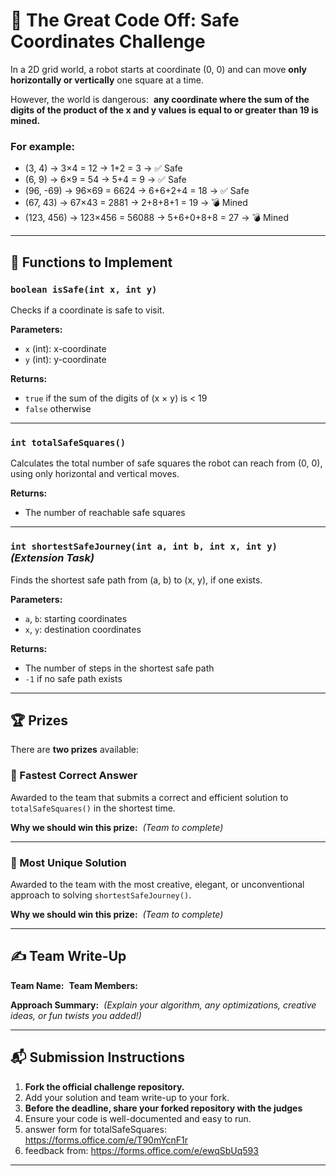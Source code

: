 
# 🧩 The Great Code Off: Safe Coordinates Challenge

In a 2D grid world, a robot starts at coordinate (0, 0) and can move **only horizontally or vertically** one square at a time.

However, the world is dangerous:  
**any coordinate where the sum of the digits of the product of the x and y values is equal to or greater than 19 is mined.**

### For example:
- (3, 4) → 3×4 = 12 → 1+2 = 3 → ✅ Safe  
- (6, 9) → 6×9 = 54 → 5+4 = 9 → ✅ Safe  
- (96, -69) → 96×69 = 6624 → 6+6+2+4 = 18 → ✅ Safe  
- (67, 43) → 67×43 = 2881 → 2+8+8+1 = 19 → 💣 Mined
- (123, 456) → 123×456 = 56088 → 5+6+0+8+8 = 27 → 💣 Mined  

---

## 🧠 Functions to Implement

### `boolean isSafe(int x, int y)`
Checks if a coordinate is safe to visit.

**Parameters:**
- `x` (int): x-coordinate  
- `y` (int): y-coordinate  

**Returns:**
- `true` if the sum of the digits of (x × y) is < 19  
- `false` otherwise

---

### `int totalSafeSquares()`
Calculates the total number of safe squares the robot can reach from (0, 0), using only horizontal and vertical moves.

**Returns:**
- The number of reachable safe squares

---

### `int shortestSafeJourney(int a, int b, int x, int y)` _(Extension Task)_
Finds the shortest safe path from (a, b) to (x, y), if one exists.

**Parameters:**
- `a`, `b`: starting coordinates  
- `x`, `y`: destination coordinates  

**Returns:**
- The number of steps in the shortest safe path  
- `-1` if no safe path exists

---

## 🏆 Prizes

There are **two prizes** available:

### 🥇 Fastest Correct Answer
Awarded to the team that submits a correct and efficient solution to `totalSafeSquares()` in the shortest time.

**Why we should win this prize:**  
_(Team to complete)_

---

### 🧠 Most Unique Solution
Awarded to the team with the most creative, elegant, or unconventional approach to solving `shortestSafeJourney()`.

**Why we should win this prize:**  
_(Team to complete)_

---

## ✍️ Team Write-Up

**Team Name:**  
**Team Members:**  

**Approach Summary:**  
_(Explain your algorithm, any optimizations, creative ideas, or fun twists you added!)_

---

## 📬 Submission Instructions

1. **Fork the official challenge repository.**  
2. Add your solution and team write-up to your fork.  
3. **Before the deadline, share your forked repository with the judges**
4. Ensure your code is well-documented and easy to run.
5. answer form for totalSafeSquares: https://forms.office.com/e/T90mYcnF1r
6. feedback from: https://forms.office.com/e/ewqSbUq593

---
